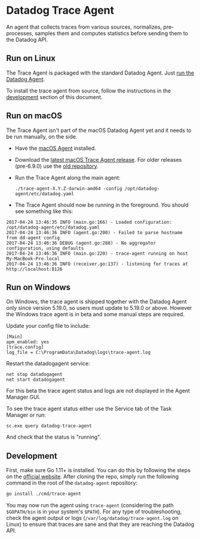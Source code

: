 # Datadog Trace Agent

An agent that collects traces from various sources, normalizes, pre-processes, samples them and computes
statistics before sending them to the Datadog API.

## Run on Linux

The Trace Agent is packaged with the standard Datadog Agent.
Just [run the Datadog Agent](http://docs.datadoghq.com/guides/basic_agent_usage/).

To install the trace agent from source, follow the instructions in the [development](#development)
section of this document.

## Run on macOS

The Trace Agent isn't part of the macOS Datadog Agent yet and it needs to be run manually,
on the side.

- Have the [macOS Agent](https://app.datadoghq.com/account/settings#agent/mac) installed.
- Download the [latest macOS Trace Agent release](https://github.com/DataDog/datadog-agent/releases/latest). For
older releases (pre-6.9.0) use the [old repository](https://github.com/DataDog/datadog-trace-agent/releases/).
- Run the Trace Agent along the main agent:

    `./trace-agent-X.Y.Z-darwin-amd64 -config /opt/datadog-agent/etc/datadog.yaml`

- The Trace Agent should now be running in the foreground. You should see something like this:

```
2017-04-24 13:46:35 INFO (main.go:166) - Loaded configuration: /opt/datadog-agent/etc/datadog.yaml
2017-04-24 13:46:36 INFO (agent.go:200) - Failed to parse hostname from dd-agent config
2017-04-24 13:46:36 DEBUG (agent.go:288) - No aggregator configuration, using defaults
2017-04-24 13:46:36 INFO (main.go:220) - trace-agent running on host My-MacBook-Pro.local
2017-04-24 13:46:36 INFO (receiver.go:137) - listening for traces at http://localhost:8126
```

## Run on Windows

On Windows, the trace agent is shipped together with the Datadog Agent only
since version 5.19.0, so users must update to 5.19.0 or above. However the
Windows trace agent is in beta and some manual steps are required.

Update your config file to include:

```
[Main]
apm_enabled: yes
[trace.config]
log_file = C:\ProgramData\Datadog\logs\trace-agent.log
```

Restart the datadogagent service:

```
net stop datadogagent
net start datadogagent
```

For this beta the trace agent status and logs are not displayed in the Agent
Manager GUI.

To see the trace agent status either use the Service tab of the Task Manager or
run:

```
sc.exe query datadog-trace-agent
```

And check that the status is "running".

## Development

First, make sure Go 1.11+ is installed. You can do this by following the steps on the [official website](https://golang.org/dl/).
After cloning the repo, simply run the following command in the root of the `datadog-agent` repository:

```bash
go install ./cmd/trace-agent
```

You may now run the agent using `trace-agent` (considering the path `$GOPATH/bin` is in your system's `$PATH`). For any type
of troubleshooting, check the agent output or logs (`/var/log/datadog/trace-agent.log` on Linux) to ensure that traces are sane
and that they are reaching the Datadog API.
